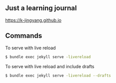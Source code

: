 ## Just a learning journal

<https://k-jingyang.github.io>

## Commands
To serve with live reload

```sh
$ bundle exec jekyll serve -livereload
```

To serve with live reload and include drafts

```sh
$ bundle exec jekyll serve -livereload --drafts
```